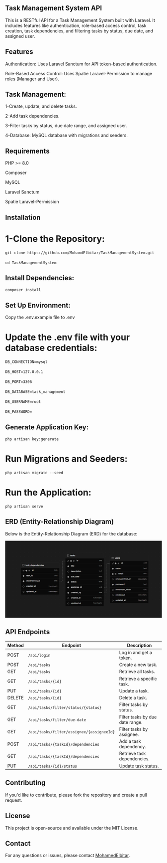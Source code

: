 ## Task Management System API
This is a RESTful API for a Task Management System built with Laravel. It includes features like authentication, role-based access control, task creation, task dependencies, and filtering tasks by status, due date, and assigned user.

## Features
Authentication: Uses Laravel Sanctum for API token-based authentication.

Role-Based Access Control: Uses Spatie Laravel-Permission to manage roles (Manager and User).

## Task Management:

1-Create, update, and delete tasks.

2-Add task dependencies.

3-Filter tasks by status, due date range, and assigned user.

4-Database: MySQL database with migrations and seeders.

## Requirements
PHP >= 8.0

Composer

MySQL

Laravel Sanctum

Spatie Laravel-Permission


## Installation

# 1-Clone the Repository:

```
git clone https://github.com/MohamdElbitar/TaskManagementSystem.git

cd TaskManagementSystem
```
## Install Dependencies:

```
composer install
```

## Set Up Environment:

Copy the .env.example file to .env 

# Update the .env file with your database credentials:

```
DB_CONNECTION=mysql

DB_HOST=127.0.0.1

DB_PORT=3306

DB_DATABASE=task_management

DB_USERNAME=root

DB_PASSWORD=
```
## Generate Application Key:
```
php artisan key:generate
```
# Run Migrations and Seeders:
```
php artisan migrate --seed
```
# Run the Application:
```
php artisan serve
```

## ERD (Entity-Relationship Diagram)

Below is the Entity-Relationship Diagram (ERD) for the database:

![ERD Diagram](/public/images/ERD.png)



## API Endpoints

| Method   | Endpoint                                | Description                          |
|----------|-----------------------------------------|--------------------------------------|
| POST     | `/api/login`                            | Log in and get a token.              |
| POST     | `/api/tasks`                            | Create a new task.                   |
| GET      | `/api/tasks`                            | Retrieve all tasks.                  |
| GET      | `/api/tasks/{id}`                       | Retrieve a specific task.            |
| PUT      | `/api/tasks/{id}`                       | Update a task.                       |
| DELETE   | `/api/tasks/{id}`                       | Delete a task.                       |
| GET      | `/api/tasks/filter/status/{status}`     | Filter tasks by status.              |
| GET      | `/api/tasks/filter/due-date`            | Filter tasks by due date range.      |
| GET      | `/api/tasks/filter/assignee/{assigneeId}` | Filter tasks by assignee.           |
| POST     | `/api/tasks/{taskId}/dependencies`      | Add a task dependency.               |
| GET      | `/api/tasks/{taskId}/dependencies`      | Retrieve task dependencies.          |
| PUT      | `/api/tasks/{id}/status`                | Update task status.                  |



## Contributing
If you'd like to contribute, please fork the repository and create a pull request.

## License
This project is open-source and available under the MIT License.

## Contact
For any questions or issues, please contact [MohamedElbitar](https://github.com/MohamdElbitar).
